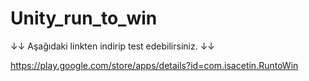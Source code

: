 # Unity_run_to_win

↓↓ Aşağıdaki linkten indirip test edebilirsiniz. ↓↓

https://play.google.com/store/apps/details?id=com.isacetin.RuntoWin
